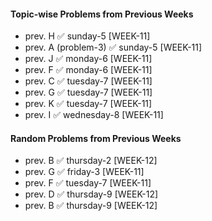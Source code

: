 #### Topic-wise Problems from Previous Weeks
- prev. H ✅ sunday-5 [WEEK-11]
- prev. A (problem-3) ✅ sunday-5 [WEEK-11]
- prev. J ✅ monday-6 [WEEK-11]
- prev. F ✅ monday-6 [WEEK-11]
- prev. C ✅ tuesday-7 [WEEK-11]
- prev. G ✅ tuesday-7 [WEEK-11]
- prev. K ✅ tuesday-7 [WEEK-11]
- prev. I ✅ wednesday-8 [WEEK-11]
  
#### Random Problems from Previous Weeks
- prev. B ✅ thursday-2 [WEEK-12]
- prev. G ✅ friday-3 [WEEK-11]
- prev. F ✅ tuesday-7 [WEEK-11]
- prev. D ✅ thursday-9 [WEEK-12]
- prev. B ✅ thursday-9 [WEEK-12]